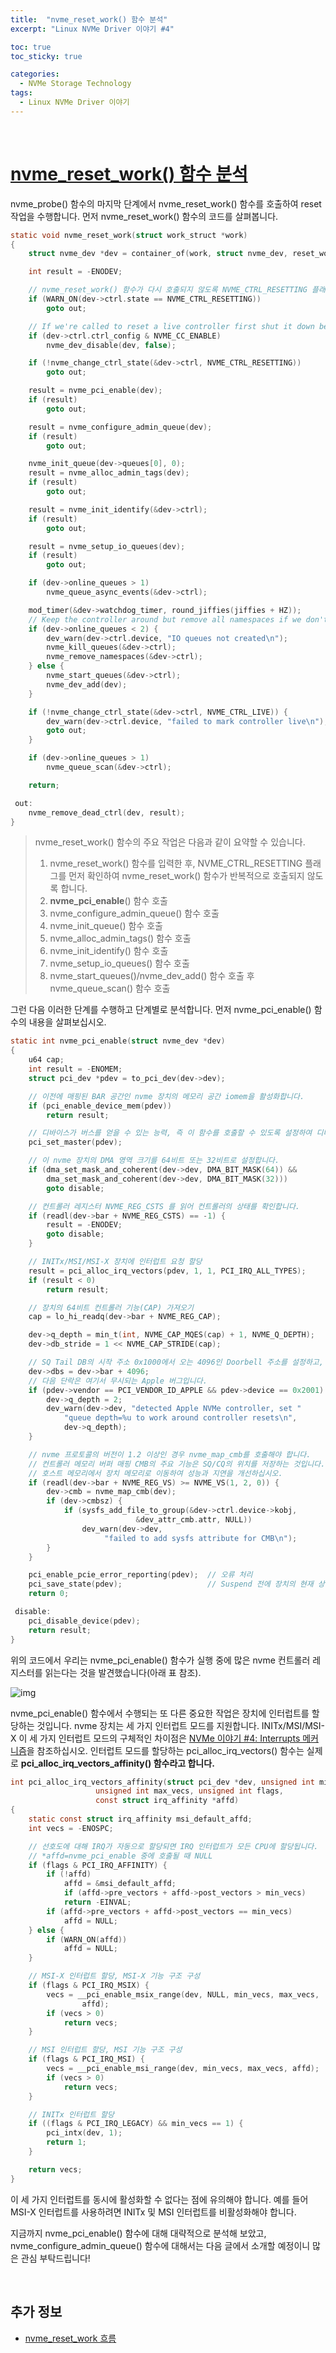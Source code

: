 ```yaml
---
title:  "nvme_reset_work() 함수 분석"
excerpt: "Linux NVMe Driver 이야기 #4"

toc: true
toc_sticky: true

categories:
  - NVMe Storage Technology
tags:
  - Linux NVMe Driver 이야기
---
```


<br>

# [nvme_reset_work() 함수 분석](https://mp.weixin.qq.com/s?__biz=MzIwNTUxNDgwNg==&mid=2247484484&idx=1&sn=63d69e8a3ba27cf3d5397daec831e95b&chksm=972ef51da0597c0b6a8d957b0490665605e6b573e4bde444d46f00744f3a8040cfe152cf853b&scene=21#wechat_redirect)

nvme_probe() 함수의 마지막 단계에서 nvme_reset_work() 함수를 호출하여 reset 작업을 수행합니다. 먼저 nvme_reset_work() 함수의 코드를 살펴봅니다.

```c
static void nvme_reset_work(struct work_struct *work)
{
	struct nvme_dev *dev = container_of(work, struct nvme_dev, reset_work);

	int result = -ENODEV;

	// nvme_reset_work() 함수가 다시 호출되지 않도록 NVME_CTRL_RESETTING 플래그를 확인합니다.
	if (WARN_ON(dev->ctrl.state == NVME_CTRL_RESETTING))
		goto out;

	// If we're called to reset a live controller first shut it down before moving on.
	if (dev->ctrl.ctrl_config & NVME_CC_ENABLE)
		nvme_dev_disable(dev, false);

	if (!nvme_change_ctrl_state(&dev->ctrl, NVME_CTRL_RESETTING))
		goto out;

	result = nvme_pci_enable(dev);
	if (result)
		goto out;

	result = nvme_configure_admin_queue(dev);
	if (result)
		goto out;

	nvme_init_queue(dev->queues[0], 0);
	result = nvme_alloc_admin_tags(dev);
	if (result)
		goto out;

	result = nvme_init_identify(&dev->ctrl);
	if (result)
		goto out;

	result = nvme_setup_io_queues(dev);
	if (result)
		goto out;

	if (dev->online_queues > 1)
		nvme_queue_async_events(&dev->ctrl);

	mod_timer(&dev->watchdog_timer, round_jiffies(jiffies + HZ));
	// Keep the controller around but remove all namespaces if we don't have any working I/O queue.
	if (dev->online_queues < 2) {
		dev_warn(dev->ctrl.device, "IO queues not created\n");
		nvme_kill_queues(&dev->ctrl);
		nvme_remove_namespaces(&dev->ctrl);
	} else {
		nvme_start_queues(&dev->ctrl);
		nvme_dev_add(dev);
	}

	if (!nvme_change_ctrl_state(&dev->ctrl, NVME_CTRL_LIVE)) {
		dev_warn(dev->ctrl.device, "failed to mark controller live\n");
		goto out;
	}

	if (dev->online_queues > 1)
		nvme_queue_scan(&dev->ctrl);

    return;

 out:
	nvme_remove_dead_ctrl(dev, result);
}
```



> nvme_reset_work() 함수의 주요 작업은 다음과 같이 요약할 수 있습니다.
>
> 1. nvme_reset_work() 함수를 입력한 후, NVME_CTRL_RESETTING 플래그를 먼저 확인하여 nvme_reset_work() 함수가 반복적으로 호출되지 않도록 합니다.
> 2. **nvme_pci_enable**() 함수 호출
> 3. nvme_configure_admin_queue() 함수 호출
> 4. nvme_init_queue() 함수 호출
> 5. nvme_alloc_admin_tags() 함수 호출
> 6. nvme_init_identify() 함수 호출
> 7. nvme_setup_io_queues() 함수 호출
> 8. nvme_start_queues()/nvme_dev_add() 함수 호출 후 nvme_queue_scan() 함수 호출

그런 다음 이러한 단계를 수행하고 단계별로 분석합니다. 먼저 nvme_pci_enable() 함수의 내용을 살펴보십시오.

```c
static int nvme_pci_enable(struct nvme_dev *dev)
{
	u64 cap;
	int result = -ENOMEM;
	struct pci_dev *pdev = to_pci_dev(dev->dev);

	// 이전에 매핑된 BAR 공간인 nvme 장치의 메모리 공간 iomem을 활성화합니다.
	if (pci_enable_device_mem(pdev))
		return result;

	// 디바이스가 버스를 얻을 수 있는 능력, 즉 이 함수를 호출할 수 있도록 설정하여 디바이스가 PCI 버스를 신청할 수 있는 능력을 갖도록 합니다.
	pci_set_master(pdev);

	// 이 nvme 장치의 DMA 영역 크기를 64비트 또는 32비트로 설정합니다.
	if (dma_set_mask_and_coherent(dev->dev, DMA_BIT_MASK(64)) &&
	    dma_set_mask_and_coherent(dev->dev, DMA_BIT_MASK(32)))
		goto disable;

	// 컨트롤러 레지스터 NVME_REG_CSTS 를 읽어 컨트롤러의 상태를 확인합니다.    
	if (readl(dev->bar + NVME_REG_CSTS) == -1) {
		result = -ENODEV;
		goto disable;
	}

	// INITx/MSI/MSI-X 장치에 인터럽트 요청 할당
	result = pci_alloc_irq_vectors(pdev, 1, 1, PCI_IRQ_ALL_TYPES);
	if (result < 0)
		return result;

	// 장치의 64비트 컨트롤러 기능(CAP) 가져오기
	cap = lo_hi_readq(dev->bar + NVME_REG_CAP);

	dev->q_depth = min_t(int, NVME_CAP_MQES(cap) + 1, NVME_Q_DEPTH);
	dev->db_stride = 1 << NVME_CAP_STRIDE(cap);

	// SQ Tail DB의 시작 주소 0x1000에서 오는 4096인 Doorbell 주소를 설정하고, 아래 그림의 컨트롤러 레지스터 정의.
	dev->dbs = dev->bar + 4096;
	// 다음 단락은 여기서 무시되는 Apple 버그입니다.
	if (pdev->vendor == PCI_VENDOR_ID_APPLE && pdev->device == 0x2001) {
		dev->q_depth = 2;
		dev_warn(dev->dev, "detected Apple NVMe controller, set "
			"queue depth=%u to work around controller resets\n",
			dev->q_depth);
	}

	// nvme 프로토콜의 버전이 1.2 이상인 경우 nvme_map_cmb를 호출해야 합니다.
	// 컨트롤러 메모리 버퍼 매핑 CMB의 주요 기능은 SQ/CQ의 위치를 저장하는 것입니다.
	// 호스트 메모리에서 장치 메모리로 이동하여 성능과 지연을 개선하십시오.
	if (readl(dev->bar + NVME_REG_VS) >= NVME_VS(1, 2, 0)) {
		dev->cmb = nvme_map_cmb(dev);
		if (dev->cmbsz) {
			if (sysfs_add_file_to_group(&dev->ctrl.device->kobj,
						    &dev_attr_cmb.attr, NULL))
				dev_warn(dev->dev,
					 "failed to add sysfs attribute for CMB\n");
		}
	}

	pci_enable_pcie_error_reporting(pdev); 	// 오류 처리
	pci_save_state(pdev); 					// Suspend 전에 장치의 현재 상태를 저장합니다.
	return 0;

 disable:
	pci_disable_device(pdev);
	return result;
}
```

위의 코드에서 우리는 nvme_pci_enable() 함수가 실행 중에 많은 nvme 컨트롤러 레지스터를 읽는다는 것을 발견했습니다(아래 표 참조).

![img](/assets/images/linuxnvme4-1.jpg)



nvme_pci_enable() 함수에서 수행되는 또 다른 중요한 작업은 장치에 인터럽트를 할당하는 것입니다. nvme 장치는 세 가지 인터럽트 모드를 지원합니다. INITx/MSI/MSI-X 이 세 가지 인터럽트 모드의 구체적인 차이점은 [NVMe 이야기 #4: Interrupts 메커니즘](/_posts/2022-11-24-nvme5.md)을 참조하십시오. 인터럽트 모드를 할당하는 pci_alloc_irq_vectors() 함수는 실제로 **pci_alloc_irq_vectors_affinity() 함수라고 합니다.**

```c
int pci_alloc_irq_vectors_affinity(struct pci_dev *dev, unsigned int min_vecs,
				   unsigned int max_vecs, unsigned int flags,
				   const struct irq_affinity *affd)
{
	static const struct irq_affinity msi_default_affd;
	int vecs = -ENOSPC;

	// 선호도에 대해 IRQ가 자동으로 할당되면 IRQ 인터럽트가 모든 CPU에 할당됩니다.
	// *affd=nvme_pci_enable 중에 호출될 때 NULL
	if (flags & PCI_IRQ_AFFINITY) {
		if (!affd)
			affd = &msi_default_affd;
        	if (affd->pre_vectors + affd->post_vectors > min_vecs)
			return -EINVAL;
		if (affd->pre_vectors + affd->post_vectors == min_vecs)
			affd = NULL;
	} else {
		if (WARN_ON(affd))
			affd = NULL;
	}

	// MSI-X 인터럽트 할당, MSI-X 기능 구조 구성
	if (flags & PCI_IRQ_MSIX) {
		vecs = __pci_enable_msix_range(dev, NULL, min_vecs, max_vecs,
				affd);
		if (vecs > 0)
			return vecs;
	}

	// MSI 인터럽트 할당, MSI 기능 구조 구성
	if (flags & PCI_IRQ_MSI) {
		vecs = __pci_enable_msi_range(dev, min_vecs, max_vecs, affd);
		if (vecs > 0)
			return vecs;
	}

	// INITx 인터럽트 할당    
	if ((flags & PCI_IRQ_LEGACY) && min_vecs == 1) {
		pci_intx(dev, 1);
		return 1;
	}

	return vecs;
}
```

이 세 가지 인터럽트를 동시에 활성화할 수 없다는 점에 유의해야 합니다. 예를 들어 MSI-X 인터럽트를 사용하려면 INITx 및 MSI 인터럽트를 비활성화해야 합니다.



지금까지 nvme_pci_enable() 함수에 대해 대략적으로 분석해 보았고, nvme_configure_admin_queue() 함수에 대해서는 다음 글에서 소개할 예정이니 많은 관심 부탁드립니다!

<br>

## 추가 정보

- [nvme_reset_work 흐름](https://testkernelv2.tistory.com/86)
